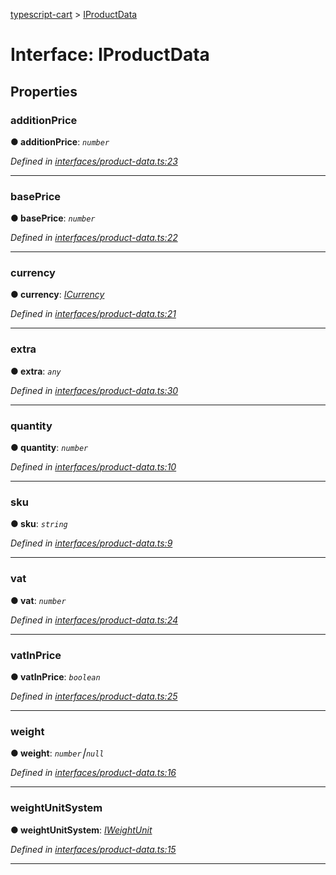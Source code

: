 [typescript-cart](../README.md) > [IProductData](../interfaces/iproductdata.md)



# Interface: IProductData


## Properties
<a id="additionprice"></a>

###  additionPrice

**●  additionPrice**:  *`number`* 

*Defined in [interfaces/product-data.ts:23](https://github.com/FlareMind/typescript-cart/blob/0489372/src/interfaces/product-data.ts#L23)*





___

<a id="baseprice"></a>

###  basePrice

**●  basePrice**:  *`number`* 

*Defined in [interfaces/product-data.ts:22](https://github.com/FlareMind/typescript-cart/blob/0489372/src/interfaces/product-data.ts#L22)*





___

<a id="currency"></a>

###  currency

**●  currency**:  *[ICurrency](icurrency.md)* 

*Defined in [interfaces/product-data.ts:21](https://github.com/FlareMind/typescript-cart/blob/0489372/src/interfaces/product-data.ts#L21)*





___

<a id="extra"></a>

###  extra

**●  extra**:  *`any`* 

*Defined in [interfaces/product-data.ts:30](https://github.com/FlareMind/typescript-cart/blob/0489372/src/interfaces/product-data.ts#L30)*





___

<a id="quantity"></a>

###  quantity

**●  quantity**:  *`number`* 

*Defined in [interfaces/product-data.ts:10](https://github.com/FlareMind/typescript-cart/blob/0489372/src/interfaces/product-data.ts#L10)*





___

<a id="sku"></a>

###  sku

**●  sku**:  *`string`* 

*Defined in [interfaces/product-data.ts:9](https://github.com/FlareMind/typescript-cart/blob/0489372/src/interfaces/product-data.ts#L9)*





___

<a id="vat"></a>

###  vat

**●  vat**:  *`number`* 

*Defined in [interfaces/product-data.ts:24](https://github.com/FlareMind/typescript-cart/blob/0489372/src/interfaces/product-data.ts#L24)*





___

<a id="vatinprice"></a>

###  vatInPrice

**●  vatInPrice**:  *`boolean`* 

*Defined in [interfaces/product-data.ts:25](https://github.com/FlareMind/typescript-cart/blob/0489372/src/interfaces/product-data.ts#L25)*





___

<a id="weight"></a>

###  weight

**●  weight**:  *`number`⎮`null`* 

*Defined in [interfaces/product-data.ts:16](https://github.com/FlareMind/typescript-cart/blob/0489372/src/interfaces/product-data.ts#L16)*





___

<a id="weightunitsystem"></a>

###  weightUnitSystem

**●  weightUnitSystem**:  *[IWeightUnit](iweightunit.md)* 

*Defined in [interfaces/product-data.ts:15](https://github.com/FlareMind/typescript-cart/blob/0489372/src/interfaces/product-data.ts#L15)*





___


